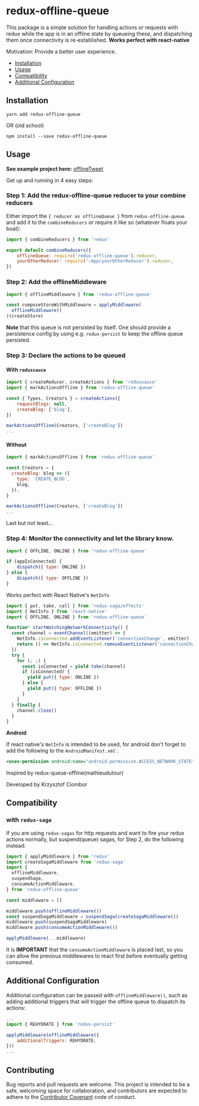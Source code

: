 # redux-offline-queue

This package is a simple solution for handling actions or requests with redux while the app is in an offline state by queueing these, and dispatching them once connectivity is re-established. **Works perfect with react-native**

Motivation: Provide a better user experience.

- [Installation](#installation)
- [Usage](#usage)
- [Compatibility](#compatibility)
- [Additional Configuration](#additional-configuration)

## Installation

`yarn add redux-offline-queue`

OR (old school)

`npm install --save redux-offline-queue`

## Usage

**See example project here:** [offlineTweet](https://github.com/RobPando/offlineTweet)

Get up and running in 4 easy steps:

### Step 1: Add the redux-offline-queue reducer to your combine reducers

Either import the `{ reducer as offlineQueue }` from `redux-offline-queue` and add it to the `combineReducers` or require it like so (whatever floats your boat):

```javascript
import { combineReducers } from 'redux'

export default combineReducers({
    offlineQueue: require('redux-offline-queue').reducer,
    yourOtherReducer: require('~App/yourOtherReducer').reducer,
})
```

### Step 2: Add the offlineMiddleware

```javascript
import { offlineMiddleware } from 'redux-offline-queue'

const composeStoreWithMiddleware = applyMiddleware(
  offlineMiddleware()
)(createStore)
```

**Note** that this queue is not persisted by itself. One should provide a persistence config by using e.g. `redux-persist` to keep the offline queue persisted.

### Step 3: Declare the actions to be queued

#### With `reduxsauce`

```javascript
import { createReducer, createActions } from 'reduxsauce'
import { markActionsOffline } from 'redux-offline-queue'

const { Types, Creators } = createActions({
    requestBlogs: null,
    createBlog: ['blog'],
})

markActionsOffline(Creators, ['createBlog'])
...
```

#### Without

```javascript
import { markActionsOffline } from 'redux-offline-queue'

const Creators = {
  createBlog: blog => ({
    type: 'CREATE_BLOG',
    blog,
  }),
}

markActionsOffline(Creators, ['createBlog'])
...
```

Last but not least...

### Step 4: Monitor the connectivity and let the library know.

```javascript
import { OFFLINE, ONLINE } from 'redux-offline-queue'

if (appIsConnected) {
    dispatch({ type: ONLINE })
} else {
    dispatch({ type: OFFLINE })
}
```

Works perfect with React Native's `NetInfo`

```javascript
import { put, take, call } from 'redux-saga/effects'
import { NetInfo } from 'react-native'
import { OFFLINE, ONLINE } from 'redux-offline-queue'

function* startWatchingNetworkConnectivity() {
  const channel = eventChannel((emitter) => {
    NetInfo.isConnected.addEventListener('connectionChange', emitter)
    return () => NetInfo.isConnected.removeEventListener('connectionChange', emitter)
  })
  try {
    for (; ;) {
      const isConnected = yield take(channel)
      if (isConnected) {
        yield put({ type: ONLINE })
      } else {
        yield put({ type: OFFLINE })
      }
    }
  } finally {
    channel.close()
  }
}
```

**Android**

If react native's `NetInfo` is intended to be used, for android don't forget to add the following to the `AndroidManifest.xml` :
```xml
<uses-permission android:name="android.permission.ACCESS_NETWORK_STATE" />
```

Inspired by redux-queue-offline(mathieudutour)

Developed by Krzysztof Ciombor

## Compatibility

### with `redux-saga`

If you are using `redux-sagas` for http requests and want to fire your redux actions normally, but suspend(queue) sagas, for Step 2, do the following instead:

```javascript
import { applyMiddleware } from 'redux'
import createSagaMiddleware from 'redux-saga'
import {
  offlineMiddleware,
  suspendSaga,
  consumeActionMiddleware,
} from 'redux-offline-queue'

const middleware = []

middleware.push(offlineMiddleware())
const suspendSagaMiddleware = suspendSaga(createSagaMiddleware())
middleware.push(suspendSagaMiddleware)
middleware.push(consumeActionMiddleware())

applyMiddleware(...middleware)
```

It is **IMPORTANT** that the `consumeActionMiddleware` is placed last, so you can allow the previous middlewares to react first before eventually getting consumed.

## Additional Configuration

Additional configuration can be passed with `offlineMiddleware()`, such as adding additional triggers that will trigger the offline queue to dispatch its actions:

```javascript
...
import { REHYDRATE } from 'redux-persist'

applyMiddleware(offlineMiddleware({
    additionalTriggers: REHYDRATE,
}))
...
```

## Contributing

Bug reports and pull requests are welcome. This project is intended to be a safe, welcoming space for collaboration, and contributors are expected to adhere to the [Contributor Covenant](https://www.contributor-covenant.org) code of conduct.
